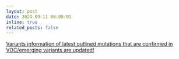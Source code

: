 ```yaml
---
layout: post
date: 2024-09-11 00:00:01
inline: true
related_posts: false
---
```


<a href="{{ '/Updates/' | relative_url }}" style="color: inherit;">Variants information of latest outlined mutations that are confirmed in VOC/emerging variants are updated!</a>

